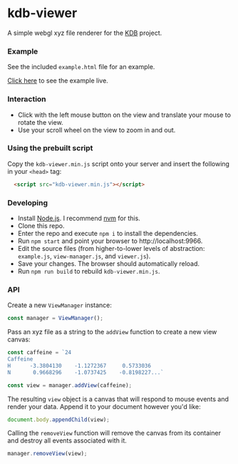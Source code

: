 # kdb-viewer

A simple webgl xyz file renderer for the [KDB](http://theory.cm.utexas.edu/KDB/) project.

### Example

See the included `example.html` file for an example.

[Click here](https://wwwtyro.github.io/kdb-viewer/example) to see the example live.

### Interaction

* Click with the left mouse button on the view and translate your mouse to rotate the view.
* Use your scroll wheel on the view to zoom in and out.

### Using the prebuilt script

Copy the `kdb-viewer.min.js` script onto your server and insert the following in your `<head>` tag:

```html
  <script src="kdb-viewer.min.js"></script>
```

### Developing

* Install [Node.js](https://nodejs.org/en/). I recommend [nvm](https://github.com/nvm-sh/nvm) for this.
* Clone this repo.
* Enter the repo and execute `npm i` to install the dependencies.
* Run `npm start` and point your browser to http://localhost:9966.
* Edit the source files (from higher-to-lower levels of abstraction: `example.js`, `view-manager.js`, and `viewer.js`).
* Save your changes. The browser should automatically reload.
* Run `npm run build` to rebuild `kdb-viewer.min.js`.

### API

Create a new `ViewManager` instance:

```js
const manager = ViewManager();
```

Pass an xyz file as a string to the `addView` function to create a new view canvas:

```js
const caffeine = `24
Caffeine
H      -3.3804130    -1.1272367     0.5733036
N       0.9668296    -1.0737425    -0.8198227...`

const view = manager.addView(caffeine);
```

The resulting `view` object is a canvas that will respond to mouse events and render your data. Append it to your document
however you'd like:

```js
document.body.appendChild(view);
```

Calling the `removeView` function will remove the canvas from its container and destroy all events associated with it.

```js
manager.removeView(view);
```
